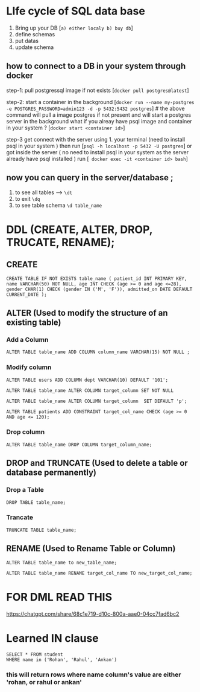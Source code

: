 # LIfe cycle of SQL data base 
1. Bring up your DB [` a) either localy b) buy db `]
2. define schemas 
3. put datas
4. update schema


## how to connect to a DB in your system through docker 

step-1: pull postgressql image if not exists [` docker pull postgres@latest `]

step-2: start a container in the background [` docker run --name my-postgres -e POSTGRES_PASSWORD=admin123 -d -p 5432:5432 postgres `]
        # the above command will pull a image postgres if not present and will start a postgres server in the background
        what if you alreay have psql image and container in your system ? 
        [` docker start <container id> `]

step-3  get connect with the server using 1. your terminal (need to install psql in your system ) then 
        run [` psql -h localhost -p 5432 -U postgres `]
        or got inside the server ( no need to install psql in your system as the server already have psql installed )
        run [` docker exec -it <container id> bash`]

## now you can query in the server/database ;
1. to see all tables --> `\dt`
2. to exit `\dq`
3. to see table schema `\d table_name`

# DDL (CREATE, ALTER, DROP, TRUCATE, RENAME);
## CREATE

`CREATE TABLE IF NOT EXISTS table_name (
    patient_id INT PRIMARY KEY,
    name VARCHAR(50) NOT NULL,
    age INT CHECK (age >= 0 and age <=28),
    gender CHAR(1) CHECK (gender IN ('M', 'F')),
    admitted_on DATE DEFAULT CURRENT_DATE
);`
## ALTER (Used to modify the structure of an  existing table)
### Add a Column
`ALTER TABLE table_name ADD COLUMN column_name VARCHAR(15) NOT NULL ;`

### Modify column 
`ALTER TABLE users ADD COLUMN dept VARCHAR(10) DEFAULT '101'; `

`ALTER TABLE table_name ALTER COLUMN target_column SET NOT NULL`

`ALTER TABLE table_name ALTER COLUMN target_column  SET DEFAULT 'p';`

`ALTER TABLE patients ADD CONSTRAINT target_col_name CHECK (age >= 0 AND age <= 120);`


### Drop column 
`ALTER TABLE table_name DROP COLUMN target_column_name;`

## DROP  and TRUNCATE (Used to delete a table or database permanently)
### Drop a Table
`DROP TABLE table_name;`

### Trancate
`TRUNCATE TABLE table_name;`

## RENAME (Used to Rename Table or Column)
`ALTER TABLE table_name to new_table_name;`

`ALTER TABLE table_name RENAME target_col_name TO new_target_col_name;`


# FOR DML READ THIS 
https://chatgpt.com/share/68c1e719-d10c-800a-aae0-04cc7fad6bc2


# Learned IN clause 
```
SELECT * FROM student 
WHERE name in ('Rohan', 'Rahul', 'Ankan')
```
### this will return rows where name column's value are either 'rohan, or rahul or ankan' 


 